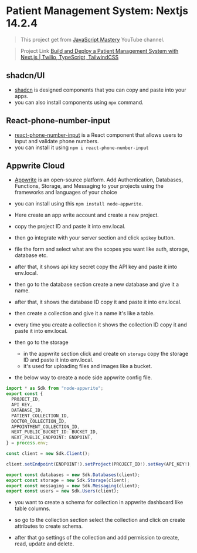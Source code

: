 # Patient Management System: Nextjs 14.2.4

> This project get from [JavaScript Mastery](https://www.youtube.com/@javascriptmastery) YouTube channel.

> Project Link [Build and Deploy a Patient Management System with Next.js | Twilio, TypeScript, TailwindCSS](https://youtu.be/lEflo_sc82g?si=d27ou7PfLC6jPKbe)

## shadcn/UI

- [shadcn](https://ui.shadcn.com/) is designed components that you can copy and paste into your apps.
- you can also install components using `npx` command.

## React-phone-number-input

- [react-phone-number-input](https://www.npmjs.com/package/react-phone-number-input) is a React component that allows users to input and validate phone numbers.
- you can install it using `npm i react-phone-number-input`

## Appwrite Cloud

- [Appwrite](https://appwrite.io/) is an open-source platform. Add Authentication, Databases, Functions, Storage, and Messaging to your projects using the frameworks and languages of your choice

- you can install using this `npm install node-appwrite`.
- Here create an app write account and create a new project.
- copy the project ID and paste it into env.local.
- then go integrate with your server section and click `apikey` button.
- file the form and select what are the scopes you want like auth, storage, database etc.
- after that, it shows api key secret copy the API key and paste it into env.local.
- then go to the database section create a new database and give it a name.
- after that, it shows the database ID copy it and paste it into env.local.
- then create a collection and give it a name it's like a table.
- every time you create a collection it shows the collection ID copy it and paste it into env.local.

- then go to the storage

  - in the appwrite section click and create on `storage` copy the storage ID and paste it into env.local.
  - it's used for uploading files and images like a bucket.

- the below way to create a node side appwrite config file.

```typescript
import * as Sdk from "node-appwrite";
export const {
  PROJECT_ID,
  API_KEY,
  DATABASE_ID,
  PATIENT_COLLECTION_ID,
  DOCTOR_COLLECTION_ID,
  APPOINTMENT_COLLECTION_ID,
  NEXT_PUBLIC_BUCKET_ID: BUCKET_ID,
  NEXT_PUBLIC_ENDPOINT: ENDPOINT,
} = process.env;

const client = new Sdk.Client();

client.setEndpoint(ENDPOINT!).setProject(PROJECT_ID!).setKey(API_KEY!);

export const databases = new Sdk.Databases(client);
export const storage = new Sdk.Storage(client);
export const messaging = new Sdk.Messaging(client);
export const users = new Sdk.Users(client);
```

- you want to create a schema for collection in appwrite dashboard like table columns.
- so go to the collection section select the collection and click on create attributes to create schema.

- after that go settings of the collection and add permission to create, read, update and delete.